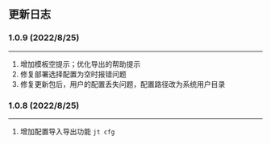 ## 更新日志
### 1.0.9 (2022/8/25)
---
1. 增加模板空提示；优化导出的帮助提示
2. 修复部署选择配置为空时报错问题
3. 修复更新包后，用户的配置丢失问题，配置路径改为系统用户目录
### 1.0.8 (2022/8/25)
---
1. 增加配置导入导出功能 `jt cfg`
